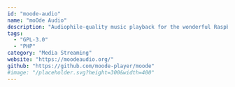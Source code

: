 ```yaml
---
id: "moode-audio"
name: "moOde Audio"
description: "Audiophile-quality music playback for the wonderful Raspberry Pi family of single board computers."
tags:
  - "GPL-3.0"
  - "PHP"
category: "Media Streaming"
website: "https://moodeaudio.org/"
github: "https://github.com/moode-player/moode"
#image: "/placeholder.svg?height=300&width=400"
---
```


